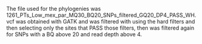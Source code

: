 The file used for the phylogenies was 1261_PTs_Low_mex_par_MQ30_BQ20_SNPs_filtered_GQ20_DP4_PASS_WH.vcf 
was obtained with GATK and was filtered with using the hard filters and then selecting only the sites that PASS those filters, 
then was filtered again for SNPs with a BQ above 20 and read depth above 4. 
